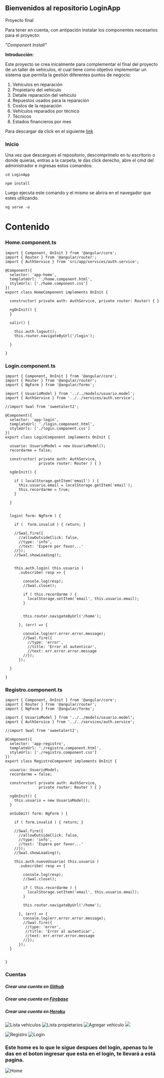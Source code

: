 ## Bienvenidos al repositorio LoginApp
Proyecto final

Para tener en cuenta, con antipación instalar los componentes necesarios para el proyecto:

*"Component Install"*

**Introducción:**

Este proyecto se crea inicalmente para complementar el final del proyecto de un taller de vehículos, el cual tiene como objetivo implementar un sistema que permita la gestión  diferentes puntos de negocio:
1. Vehículos en reparación
2. Propietario del vehículo
3. Detalle reparación del vehículo
4. Repuestos usados para la reparación
5. Costos de la reparación
6. Vehículos reparados por técnico
7. Técnicos
8. Estados financieros por mes

Para descargar da click en el siguiente [link](https://github.com/antho1810/FinalPW.git "link")

### Inicio
Una vez que descargues el repositorio, descomprimelo en tu escritorio o donde quieras, entras a la carpeta, le das click derecho, abre el cmd del administrador e ingresas estos comandos:
```
cd LoginApp

npm install

```

Luego ejecuta este comando y el mismo se abrira en el navegador que estes utilizando.
```
ng serve -o

```
# Contenido

### Home.component.ts
```
import { Component, OnInit } from '@angular/core';
import { Router } from '@angular/router';
import { AuthService } from 'src/app/services/auth.service';

@Component({
  selector: 'app-home',
  templateUrl: './home.component.html',
  styleUrls: ['./home.component.css']
})
export class HomeComponent implements OnInit {

  constructor( private auth: AuthService, private router: Router) { }

  ngOnInit() {
  }

  salir() {

    this.auth.logout();
    this.router.navigateByUrl('/login');

  }

}
```
### Login.component.ts
```
import { Component, OnInit } from '@angular/core';
import { Router } from '@angular/router';
import { NgForm } from '@angular/forms';

import { UsuarioModel } from '../../models/usuario.model';
import { AuthService } from '../../services/auth.service';

//import Swal from 'sweetalert2';

@Component({
  selector: 'app-login',
  templateUrl: './login.component.html',
  styleUrls: ['./login.component.css']
})
export class LoginComponent implements OnInit {

  usuario: UsuarioModel = new UsuarioModel();
  recordarme = false;

  constructor( private auth: AuthService,
               private router: Router ) { }

  ngOnInit() {

    if ( localStorage.getItem('email') ) {
      this.usuario.email = localStorage.getItem('email');
      this.recordarme = true;
    }

  }


  login( form: NgForm ) {

    if (  form.invalid ) { return; }

    //Swal.fire({
      //allowOutsideClick: false,
      //type: 'info',
      //text: 'Espere por favor...'
    //});
    //Swal.showLoading();


    this.auth.login( this.usuario )
      .subscribe( resp => {

        console.log(resp);
        //Swal.close();

        if ( this.recordarme ) {
          localStorage.setItem('email', this.usuario.email);
        }


        this.router.navigateByUrl('/home');

      }, (err) => {

        console.log(err.error.error.message);
        //Swal.fire({
          //type: 'error',
          //title: 'Error al autenticar',
          //text: err.error.error.message
        //});
      });

  }

}
```

### Registro.component.ts
```
import { Component, OnInit } from '@angular/core';
import { Router } from '@angular/router';
import { NgForm } from '@angular/forms';

import { UsuarioModel } from '../../models/usuario.model';
import { AuthService } from '../../services/auth.service';

//import Swal from 'sweetalert2';

@Component({
  selector: 'app-registro',
  templateUrl: './registro.component.html',
  styleUrls: ['./registro.component.css']
})
export class RegistroComponent implements OnInit {

  usuario: UsuarioModel;
  recordarme = false;

  constructor( private auth: AuthService,
               private router: Router ) { }

  ngOnInit() {
    this.usuario = new UsuarioModel();
  }

  onSubmit( form: NgForm ) {

    if ( form.invalid ) { return; }

    //Swal.fire({
      //allowOutsideClick: false,
      //type: 'info',
      //text: 'Espere por favor...'
    //});
    //Swal.showLoading();

    this.auth.nuevoUsuario( this.usuario )
      .subscribe( resp => {

        console.log(resp);
        //Swal.close();

        if ( this.recordarme ) {
          localStorage.setItem('email', this.usuario.email);
        }

        this.router.navigateByUrl('/home');

      }, (err) => {
        console.log(err.error.error.message);
        //Swal.fire({
         //type: 'error',
         //title: 'Error al autenticar',
         //text: err.error.error.message
        //});
      });
  }


}
```
### Cuentas

##### Crear una cuenta en [Github](https://github.com/ "Github")

##### Crear una cuenta en [Firebase](https://firebase.google.com/ "Firebase")

##### Crear una cuenta en [Heroku](https://id.heroku.com/login "Heroku")

![Lista vehiculos](src/assets/images/demolistavehi.png?raw=true)
![Lista propietarios](src/assets/images/demolistapropi.png?raw=true)
![Agregar vehiculo](src/assets/images/demoagregar1.png?raw=true)
![](src/assets/images/demoagregar2.png?raw=true)

![Registro](src/assets/images/demoRegistro.png?raw=true)
![Login](src/assets/demo.png?raw=true)
### Este home es lo que le sigue despues del login, apenas tu le das en el boton ingresar que esta en el login, te llevará a está pagina.
![Home](src/assets/images/demoHome.png?raw=true)
